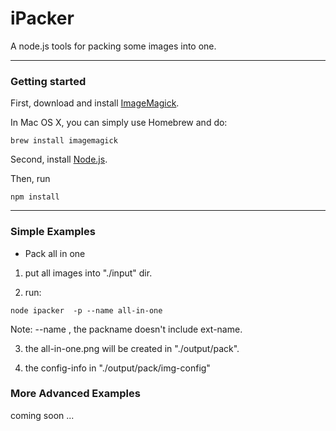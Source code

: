 iPacker
=======

A  node.js  tools  for packing some images into one.


------------------

### Getting started

First, download and install [ImageMagick](http://http://www.imagemagick.org/). 

In Mac OS X, you can simply use Homebrew and do:

```
brew install imagemagick
```


Second, install [Node.js](http://nodejs.org).


Then, run
```
npm install
```


------------------

### Simple Examples

* Pack all in one

1) put all images into  "./input"  dir.

2) run:

```
node ipacker  -p --name all-in-one
```
Note: --name <packname> , the packname doesn't include ext-name.

3) the all-in-one.png  will be created in "./output/pack". 

4) the config-info in "./output/pack/img-config"



### More Advanced Examples

coming soon ...








